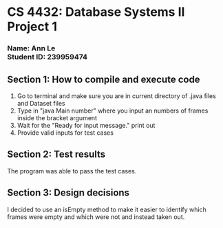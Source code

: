 # CS 4432: Database Systems II Project 1 #

### Name: Ann Le <br /> Student ID: 239959474 ###

## **Section 1: How to compile and execute code** ##
1. Go to terminal and make sure you are in current directory of .java files and Dataset files
2. Type in "java Main number" where you input an numbers of frames inside the bracket argument
3. Wait for the "Ready for input message." print out
4. Provide valid inputs for test cases

## **Section 2: Test results** ##

The program was able to pass the test cases. 

## **Section 3: Design decisions** ##
I decided to use an isEmpty method to make it easier to identify which frames were empty and which were not and instead taken out.
